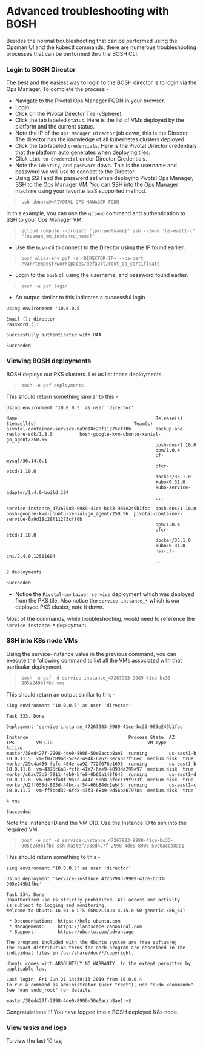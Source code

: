 
# Advanced troubleshooting with BOSH

Besides the normal troubleshooting that can be performed using the Opsman UI and the kubectl commands, there are numerous troubleshooting processes that can be performed thru the BOSH CLI. 

### Login to BOSH Director

The best and the easiest way to login to the BOSH director is to login via the Ops Manager.  To complete the process -

 -  Navigate to the Pivotal Ops Manager FQDN in your browser.
 - Login.
 - Click on the Pivotal Director Tile (vSphere). 
 - Click the tab labeled  `status`. Here is the list of VMs deployed by the platform and the current status.
 - Note the IP of the  `Ops Manager Director`  job down, this is the Director. The director has the knowledge of all kubernetes clusters deployed.
 - Click the tab labeled  `credentials`. Here is the Pivotal Director credentials that the platform auto generates when deploying tiles.
 - Click  `Link to Credential`  under Director Credentials.
 - Note the  `identity`, and  `password`  down. This is the username and password we will use to connect to the Director.
 - Using SSH and the password set when deploying Pivotal Ops Manager, SSH to the Ops Manager VM. You can SSH into the Ops Manager machine using your favorite IaaS supported method. 
 
 > `ssh ubuntu@<PIVOTAL-OPS-MANAGER-FQDN`

In this example, you can use the `gcloud` command and authentication to SSH to your Ops Manager VM.

> `gcloud compute --project "[projectname]" ssh --zone "us-east1-c" "[opsman_vm_instance_name]"`

- Use the `bosh` cli to connect to the Director using the IP found earlier.
> `bosh alias-env pcf -e <DIRECTOR-IP> --ca-cert /var/tempest/workspaces/default/root_ca_certificate`

- Login to the `bosh` cli using the username, and password found earlier.
>`bosh -e pcf login`

- An output similar to this indicates a successful login 
```shell
Using environment '10.0.0.5'
 
Email (): director
Password ():

Successfully authenticated with UAA

Succeeded
```

### Viewing BOSH deployments 

BOSH deploys our PKS clusters. Let us list those deployments.

>`bosh -e pcf deployments`

This should return something similar to this - 
```shell
Using environment '10.0.0.5' as user 'director'

Name                                                   Release(s)                            Stemcell(s)                                    Team(s)
pivotal-container-service-6a9d18c28f11275cff0b         backup-and-restore-sdk/1.8.0          bosh-google-kvm-ubuntu-xenial-go_agent/250.56  -
                                                       bosh-dns/1.10.0
                                                       bpm/1.0.4
                                                       cf-mysql/36.14.0.1
                                                       cfcr-etcd/1.10.0
                                                       docker/35.1.0
                                                       kubo/0.31.0
                                                       kubo-service-adapter/1.4.0-build.194
                                                       ...
                                                       
service-instance_47267983-9989-41ce-bc33-905e249b1fbc  bosh-dns/1.10.0                       bosh-google-kvm-ubuntu-xenial-go_agent/250.56  pivotal-container-service-6a9d18c28f11275cff0b
                                                       bpm/1.0.4
                                                       cfcr-etcd/1.10.0
                                                       docker/35.1.0
                                                       kubo/0.31.0
                                                       nsx-cf-cni/2.4.0.12511604
                                                       ...

2 deployments

Succeeded
```

-   Notice the  `Pivotal-container-service`  deployment which was deployed from the PKS tile. Also notice the  `service-instance_*`  which is our deployed PKS cluster, note it down.

Most of the commands, while troubleshooting, would need to reference the `service-instance-*` deployment. 

### SSH into K8s node VMs

Using the service-instance value in the previous command, you can execute the following command to list all the VMs associated with that particular deployment. 
>`bosh -e pcf -d service-instance_47267983-9989-41ce-bc33-905e249b1fbc vms`

This should return an output similar to this - 

```shell
sing environment '10.0.0.5' as user 'director'

Task 333. Done

Deployment 'service-instance_47267983-9989-41ce-bc33-905e249b1fbc'

Instance                                     Process State  AZ          IPs        VM CID                                   VM Type      Active
master/38ed427f-2998-4de0-8906-50e0accb8ae1  running        us-east1-b  10.0.11.5  vm-f07c89ad-57ed-494b-6267-8ecab37f56ec  medium.disk  true
worker/29e4a450-fbfc-404e-aa92-772f678e1693  running        us-east1-b  10.0.11.6  vm-4376c6a8-fcfb-41a2-6ee9-4093de299e97  medium.disk  true
worker/c6ac73c5-7911-4eb9-bfe0-0b66a148f643  running        us-east1-d  10.0.11.8  vm-0d33fa8f-9acc-444c-50b8-afec139f933f  medium.disk  true
worker/d2ff055d-803d-44bc-af54-66b84dc1ebf5  running        us-east1-c  10.0.11.7  vm-ff5ccd32-6fd8-43f3-6849-9d56ba679784  medium.disk  true

4 vms

Succeeded
```

Note the Instance ID and the VM CID. Use the Instance ID to ssh into the required VM. 

>```shell
>bosh -e pcf -d service-instance_47267983-9989-41ce-bc33-905e249b1fbc ssh master/38ed427f-2998-4de0-8906-50e0accb8ae1
>```

This should return something to this - 

```shell
sing environment '10.0.0.5' as user 'director'

Using deployment 'service-instance_47267983-9989-41ce-bc33-905e249b1fbc'

Task 334. Done
Unauthorized use is strictly prohibited. All access and activity
is subject to logging and monitoring.
Welcome to Ubuntu 16.04.6 LTS (GNU/Linux 4.15.0-50-generic x86_64)

 * Documentation:  https://help.ubuntu.com
 * Management:     https://landscape.canonical.com
 * Support:        https://ubuntu.com/advantage

The programs included with the Ubuntu system are free software;
the exact distribution terms for each program are described in the
individual files in /usr/share/doc/*/copyright.

Ubuntu comes with ABSOLUTELY NO WARRANTY, to the extent permitted by
applicable law.

Last login: Fri Jun 21 14:59:13 2019 from 10.0.0.4
To run a command as administrator (user "root"), use "sudo <command>".
See "man sudo_root" for details.

master/38ed427f-2998-4de0-8906-50e0accb8ae1:~$
```

Congratulations !!! You have logged into a BOSH deployed K8s node.

### View tasks and logs

To view the last 10 tasj 
<!--stackedit_data:
eyJoaXN0b3J5IjpbLTQxNjc0MTI5NSwxNzMwODEwMSwtMTU4MT
k4Nzk0NCwtMTg0MzQ1MjAyN119
-->